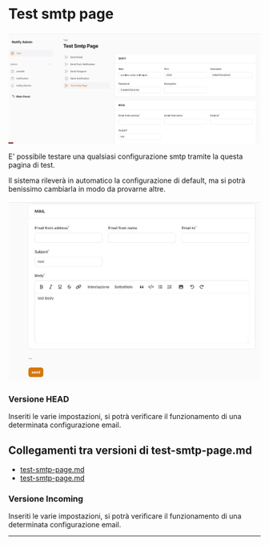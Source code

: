 # Test smtp page

![test smtp page](test-smtp-page.jpg)

E' possibile testare una qualsiasi configurazione smtp tramite la questa pagina di test.

Il sistema rileverà in automatico la configurazione di default, ma si potrà benissimo cambiarla in modo da provarne altre.

![test smtp form](test-smtp-page-form.jpg)

### Versione HEAD

Inseriti le varie impostazioni, si potrà verificare il funzionamento di una determinata configurazione email.
## Collegamenti tra versioni di test-smtp-page.md
* [test-smtp-page.md](../../../Notify/docs/test-smtp-page.md)
* [test-smtp-page.md](../../../Cms/docs/test-smtp-page.md)


### Versione Incoming

Inseriti le varie impostazioni, si potrà verificare il funzionamento di una determinata configurazione email.

---

